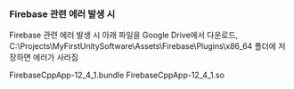 ### Firebase 관련 에러 발생 시
Firebase 관련 에러 발생 시 아래 파일을 Google Drive에서 다운로드, C:\Projects\MyFirstUnitySoftware\Assets\Firebase\Plugins\x86_64 폴더에 저장하면 에러가 사라짐

FirebaseCppApp-12_4_1.bundle
FirebaseCppApp-12_4_1.so